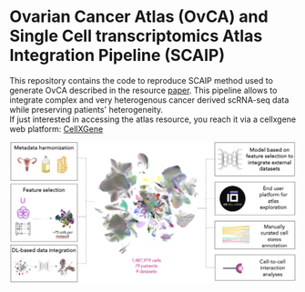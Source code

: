 # Ovarian Cancer Atlas (OvCA) and Single Cell transcriptomics Atlas Integration Pipeline (SCAIP)

This repository contains the code to reproduce SCAIP method used to generate OvCA described in the resource [paper]().
This pipeline allows to integrate complex and very heterogenous cancer derived scRNA-seq data while preserving patients' heterogeneity.  
If just interested in accessing the atlas resource, you reach it via a cellxgene web platform: [CellXGene](https://cellxgene.bioserver.ieo.it)  

![OvCa](https://github.com/GiuseppeTestaLab/atlas_project/blob/master/OvCA.png)






